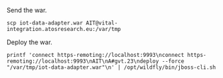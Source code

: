 Send the war.

	scp iot-data-adapter.war AIT@vital-integration.atosresearch.eu:/var/tmp

Deploy the war.

	printf 'connect https-remoting://localhost:9993\nconnect https-remoting://localhost:9993\nAIT\nA#gvt.23\ndeploy --force "/var/tmp/iot-data-adapter.war"\n' | /opt/wildfly/bin/jboss-cli.sh
